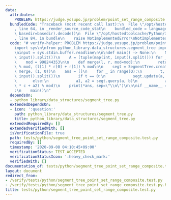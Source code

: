 ```yaml
---
data:
  attributes:
    PROBLEM: https://judge.yosupo.jp/problem/point_set_range_composite
  bundledCode: "Traceback (most recent call last):\n  File \"/opt/hostedtoolcache/Python/3.8.5/x64/lib/python3.8/site-packages/onlinejudge_verify/documentation/build.py\"\
    , line 64, in _render_source_code_stat\n    bundled_code = language.bundle(stat.path,\
    \ basedir=basedir).decode()\n  File \"/opt/hostedtoolcache/Python/3.8.5/x64/lib/python3.8/site-packages/onlinejudge_verify/languages/python.py\"\
    , line 84, in bundle\n    raise NotImplementedError\nNotImplementedError\n"
  code: "# verify-helper: PROBLEM https://judge.yosupo.jp/problem/point_set_range_composite\n\
    import sys\n\nfrom python_library.data_structures.segment_tree import SegmentTree\n\
    \ninput = sys.stdin.buffer.readline\n\n\ndef main() -> None:\n    N, Q = map(int,\
    \ input().split())\n    A = [tuple(map(int, input().split())) for _ in range(N)]\n\
    \    mod = 998244353\n\n    def merge(l, r, mod=mod):\n        return l[0] * r[0]\
    \ % mod, (l[1] * r[0] + r[1]) % mod\n\n    segt = SegmentTree.create_from_array(A,\
    \ merge, (1, 0))\n    ans = []\n    for _ in range(Q):\n        t, a, b, c = map(int,\
    \ input().split())\n        if t == 0:\n            segt.update(a, (b, c))\n \
    \       else:\n            a1, a2 = segt.query(a, b)\n            ans.append((a1\
    \ * c + a2) % mod)\n    print(*ans, sep=\"\\n\")\n\n\nif __name__ == \"__main__\"\
    :\n    main()\n"
  dependsOn:
  - python_library/data_structures/segment_tree.py
  extendedDependsOn:
  - icon: ':question:'
    path: python_library/data_structures/segment_tree.py
    title: python_library/data_structures/segment_tree.py
  extendedRequiredBy: []
  extendedVerifiedWith: []
  isVerificationFile: true
  path: tests/python/segment_tree_point_set_range_composite.test.py
  requiredBy: []
  timestamp: '2020-09-08 04:10:45+09:00'
  verificationStatus: TEST_ACCEPTED
  verificationStatusIcon: ':heavy_check_mark:'
  verifiedWith: []
documentation_of: tests/python/segment_tree_point_set_range_composite.test.py
layout: document
redirect_from:
- /verify/tests/python/segment_tree_point_set_range_composite.test.py
- /verify/tests/python/segment_tree_point_set_range_composite.test.py.html
title: tests/python/segment_tree_point_set_range_composite.test.py
---
```

